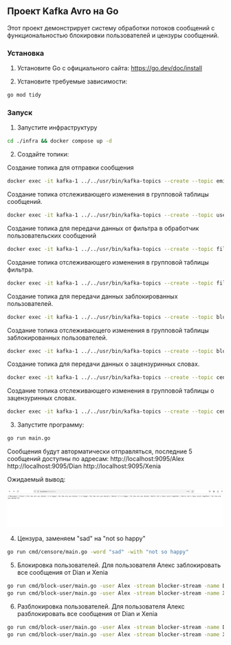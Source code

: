 ## Проект Kafka Avro на Go

Этот проект демонстрирует систему обработки потоков сообщений с функциональностью 
блокировки пользователей и цензуры сообщений.


### Установка

1. Установите Go с официального сайта: https://go.dev/doc/install

2. Установите требуемые зависимости:
```bash
go mod tidy
```


### Запуск
1. Запустите инфраструктуру
```bash
cd ./infra && docker compose up -d
```

2. Создайте топики: 

Создание топика для отправки сообщения
```bash
docker exec -it kafka-1 ../../usr/bin/kafka-topics --create --topic emitter2filter-stream --bootstrap-server localhost:9092 --partitions 3 --replication-factor 2
```
Создание топика отслеживающего изменения в групповой таблицы сообщений.
```bash
docker exec -it kafka-1 ../../usr/bin/kafka-topics --create --topic user-message-table --bootstrap-server localhost:9092 --partitions 3 --replication-factor 2 --config cleanup.policy=compact
```

Создание топика для передачи данных от фильтра в обработчик пользовательских сообщений
```bash
docker exec -it kafka-1 ../../usr/bin/kafka-topics --create --topic filter2userprocessor-stream --bootstrap-server localhost:9092 --partitions 3 --replication-factor 2
```
Создание топика отслеживающего изменения в групповой таблицы фильтра.
```bash
docker exec -it kafka-1 ../../usr/bin/kafka-topics --create --topic filter-table --bootstrap-server localhost:9092 --partitions 3 --replication-factor 2 --config cleanup.policy=compact
```


Создание топика для передачи данных заблокированных пользователей.
```bash
docker exec -it kafka-1 ../../usr/bin/kafka-topics --create --topic blocker-stream --bootstrap-server localhost:9092 --partitions 3 --replication-factor 2 --config cleanup.policy=compact
```

Создание топика отслеживающего изменения в групповой таблицы заблокированных пользователей.
```bash
docker exec -it kafka-1 ../../usr/bin/kafka-topics --create --topic blocker-table --bootstrap-server localhost:9092 --partitions 3 --replication-factor 2 --config cleanup.policy=compact
```

Создание топика для передачи данных о зацензуринных словах.
```bash
docker exec -it kafka-1 ../../usr/bin/kafka-topics --create --topic censor-stream --bootstrap-server localhost:9092 --partitions 3 --replication-factor 2 --config cleanup.policy=compact
```

Создание топика отслеживающего изменения в групповой таблицы о зацензуринных словах.
```bash
docker exec -it kafka-1 ../../usr/bin/kafka-topics --create --topic censor-table --bootstrap-server localhost:9092 --partitions 3 --replication-factor 2 --config cleanup.policy=compact
```

3. Запустите программу:
```bash
go run main.go
```

Сообщения будут авторматически отправляться, последние 5 сообщений доступны по адресам:
http://localhost:9095/Alex
http://localhost:9095/Dian
http://localhost:9095/Xenia

Ожидаемый вывод:

![messages.png](docs%2Fmessages.png)

4. Цензура, заменяем "sad" на "not so happy"
```bash
go run cmd/censore/main.go -word "sad" -with "not so happy" 
```

5. Блокировка пользователей. Для пользователя Алекс заблокировать все сообщения от Dian и Xenia
```bash
go run cmd/block-user/main.go -user Alex -stream blocker-stream -name Dian 
go run cmd/block-user/main.go -user Alex -stream blocker-stream -name Xenia 
```

6. Разблокировка пользователей. Для пользователя Алекс разблокировать все сообщения от Dian и Xenia
```bash
go run cmd/block-user/main.go -user Alex -stream blocker-stream -name Dian -block=false
go run cmd/block-user/main.go -user Alex -stream blocker-stream -name Xenia -block=false
```
